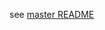 
see [master README](https://github.com/YukiMatsumura/android-ScreenOrientation/blob/master/README.md)
